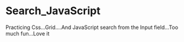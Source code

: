# Search_JavaScript
Practicing Css...Grid....And JavaScript search from the Input field...Too much fun...Love it
